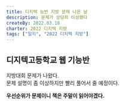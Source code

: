 ```yaml
---
title: 디지텍 능반 지방 문제 나온 날
description: 문제가 상당히 이상했다
createBy: 2022.03.18
charter: 2022 디지텍 지방
tags: ["일지", "2022 디지텍 지방"]
---
```


## 디지텍고등학교 웹 기능반

지방대회 문제가 나왔다.  
문제 설명이 좀 이상하지만 빨리 풀어서 줄 예정이다.

**우선순위가 문제이니 책은 주말이 읽어야겠다.**
